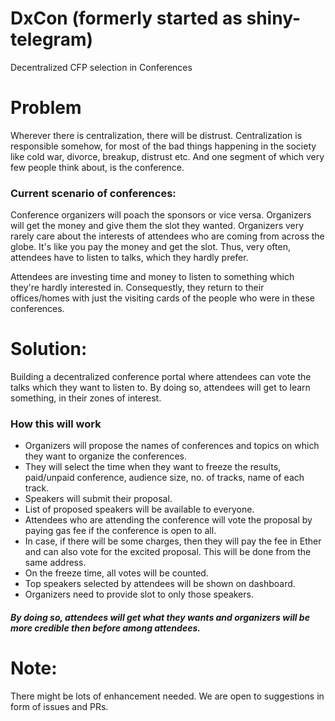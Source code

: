 # DxCon (formerly started as shiny-telegram)



Decentralized CFP selection in Conferences

# Problem

  Wherever there is centralization, there will be distrust. Centralization is responsible somehow, for most of the bad things happening in the society like cold war, divorce, breakup, distrust etc. And one segment of which very few people think about, is the conference.

### Current scenario of conferences: 

Conference organizers will poach the sponsors or vice versa. Organizers will get the money and give them the slot they wanted. Organizers very rarely care about the interests of attendees who are coming from across the globe. It's like you pay the money and get the slot. Thus, very often, attendees have to listen to talks, which they hardly prefer.

Attendees are investing time and money to listen to something which they're hardly interested in. Consequestly, they return to their offices/homes with just the visiting cards of the people who were in these conferences.


# Solution:

Building a decentralized conference portal where attendees can vote the talks which they want to listen to. By doing so, attendees will get to learn something, in their zones of interest.

### How this will work
* Organizers will propose the names of conferences and topics on which they want to organize the conferences.
* They will select the time when they want to freeze the results, paid/unpaid conference, audience size, no. of tracks, name of each track.
* Speakers will submit their proposal.
* List of proposed speakers will be available to everyone.
* Attendees who are attending the conference will vote the proposal by paying gas fee if the conference is open to all.
* In case, if there will be some charges, then they will pay the fee in Ether and can also vote for the excited proposal. This will be done from the same address.
* On the freeze time, all votes will be counted.
* Top speakers selected by attendees will be shown on dashboard.
* Organizers need to provide slot to only those speakers.
##### By doing so, attendees will get what they wants and organizers will be more credible then before among attendees.


# Note:
There might be lots of enhancement needed. We are open to suggestions in form of issues and PRs.

